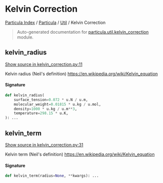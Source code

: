# Kelvin Correction

[Particula Index](../../README.md#particula-index) / [Particula](../index.md#particula) / [Util](./index.md#util) / Kelvin Correction

> Auto-generated documentation for [particula.util.kelvin_correction](https://github.com/uncscode/particula/blob/main/particula/util/kelvin_correction.py) module.

## kelvin_radius

[Show source in kelvin_correction.py:11](https://github.com/uncscode/particula/blob/main/particula/util/kelvin_correction.py#L11)

 Kelvin radius (Neil's definition)
https://en.wikipedia.org/wiki/Kelvin_equation

#### Signature

```python
def kelvin_radius(
    surface_tension=0.072 * u.N / u.m,
    molecular_weight=0.01815 * u.kg / u.mol,
    density=1000 * u.kg / u.m**3,
    temperature=298.15 * u.K,
): ...
```



## kelvin_term

[Show source in kelvin_correction.py:31](https://github.com/uncscode/particula/blob/main/particula/util/kelvin_correction.py#L31)

 Kelvin term (Neil's definition)
https://en.wikipedia.org/wiki/Kelvin_equation

#### Signature

```python
def kelvin_term(radius=None, **kwargs): ...
```
